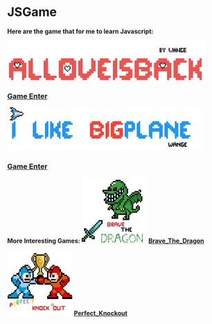 # JSGame

**Here are the game that for me to learn Javascript:**

![All_Love_Back](./All_Love_Back/title.gif)
### [Game Enter](https://angold-4.github.io/JsGame/All_Love_Back/All_love_Back.html)


![I_Like_Big_Plane](./ILoveBigPlane/title.gif)
### [Game Enter](https://angold-4.github.io/JsGame/ILoveBigPlane/ILikebigplane.html)


**More Interesting Games:**
![Brave_The_Dragon](https://github.com/Angold-4/Magic_World/blob/master/Sources/BraveTheDragon.gif)
**[Brave_The_Dragon](https://github.com/Angold-4/Brave_The_Dragon)**

![Perfect_Knockout](https://github.com/Angold-4/Magic_World/blob/master/Sources/PerfectKnockout.gif)
**[Perfect_Knockout](https://github.com/Angold-4/Perfect_Knockout)**
